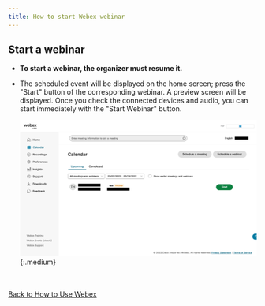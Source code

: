 ```yaml
---
title: How to start Webex webinar
---
```


## Start a webinar
* **To start a webinar, the organizer must resume it.**
* The scheduled event will be displayed on the home screen; press the "Start" button of the corresponding webinar. A preview screen will be displayed. Once you check the connected devices and audio, you can start immediately with the "Start Webinar" button.

	![ホーム画面イベント開始](img/webex_events_open.png){:.medium}


<br>
<br>
<a href="index" target="_blank">Back to How to Use Webex</a>
